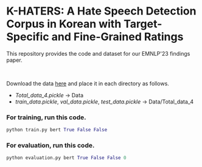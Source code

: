# K-HATERS: A Hate Speech Detection Corpus in Korean with Target-Specific and Fine-Grained Ratings

This repository provides the code and dataset for our EMNLP'23 findings paper.

<!--The link and instruction for its usage will be available very soon.-->
<br>

Download the data [here](https://huggingface.co/datasets/humane-lab/K-HATERS/tree/main/transformed) and place it in each directory as follows.<br>
- *Total_data_4.pickle* -> Data
- *train_data.pickle*, *val_data.pickle*, *test_data.pickle* -> Data/Total_data_4<br>

### For training, run this code.
```python
python train.py bert True False False
```
### For evaluation, run this code.
```python
python evaluation.py bert True False False 0
```
